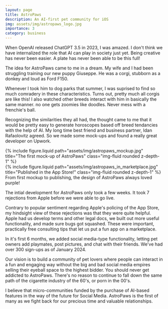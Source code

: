 ```yaml
---
layout: page
title: AstroPaws
description: An AI-first pet community for iOS
img: assets/img/astropaws_logo.jpg
importance: 3
category: business
---
```


When OpenAI released ChatGPT 3.5 in 2023, I was amazed. I don't think we have internalized the role that AI can play in society just yet. Being creative has never been easier. A plate has never been able to be this full!

The idea for AstroPaws came to me in a dream. My wife and I had been struggling training our new puppy Giuseppe. He was a corgi, stubborn as a donkey and loud as Ford F150.

Whenever I took him to dog parks that summer, I was suprised to find so much comradery in these characteristics. Turns out, pretty much all corgis are like this! I also watched other breeds interact with him in basically the same manner. no one gets zoomies like doodles. Never mess with a frenchie's ball.

Recognizing the similarities they all had, the thought came to me that it would be pretty easy to generate horoscopes based off breed tendancies with the help of AI. My long time best friend and business partner, Idan Rafaolovitz agreed. So we made some mock-ups and found a really great developer on Upwork.

 
<div class="row">
    <div class="col-sm mt-3 mt-md-0">
        {% include figure.liquid path="assets/img/astropaws_mockup.jpg" title="The first mock-up of AstroPaws" class="img-fluid rounded z-depth-1" %}
    </div>
    <div class="col-sm mt-3 mt-md-0">
        {% include figure.liquid path="assets/img/astropaws_in_marketplace.jpg" title="Published in the App Store!" class="img-fluid rounded z-depth-1" %}
    </div>
</div>
<div class="caption">
    From first mockup to publishing, the design of AstroPaws always loved purple!
</div>

The intial development for AstroPaws only took a few weeks. It took 7 rejections from Apple before we were able to go live.

Contrary to popular sentiment regarding Apple's policing of the App Store, my hindsight view of these rejections was that they were quite helpful. Apple had us develop terms and other legal docs, we built out more useful functionality, and made sure bugs got squashed. These were important, practically free consulting tips that let us put a fun app on a marketplace.

In it's first 6 months, we added social media-type functionality, letting pet owners add playmates, post pictures, and chat with their friends. We've had over 300 sign-ups as of January 2024.

Our vision is to build a community of pet lovers where people can interact in a fun and engaging way without the big and bad social media empires selling their eyeball space to the highest bidder. You should never get addicted to AstroPaws. There's no reason to continue to fall down the same path of the cigarette industry of the 60's, or porn in the 00's. 

I believe that micro-communities funded by the purchase of AI-based features in the way of the future for Social Media. AstroPaws is the first of many as we fight back for our precious time and valuable relationships.
